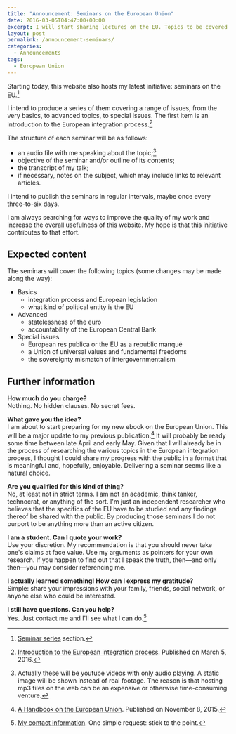 ```yaml
---
title: "Announcement: Seminars on the European Union"
date: 2016-03-05T04:47:00+00:00
excerpt: I will start sharing lectures on the EU. Topics to be covered range from basics, to advanced, and special issues.
layout: post
permalink: /announcement-seminars/
categories:
  - Announcements
tags:
  - European Union
---
```

Starting today, this website also hosts my latest initiative: seminars on the EU.[^Seminarlink]

I intend to produce a series of them covering a range of issues, from the very basics, to advanced topics, to special issues. The first item is an introduction to the European integration process.[^IntroEUseminar]

The structure of each seminar will be as follows:

- an audio file with me speaking about the topic;[^Audionote]
- objective of the seminar and/or outline of its contents;
- the transcript of my talk;
- if necessary, notes on the subject, which may include links to relevant articles.

I intend to publish the seminars in regular intervals, maybe once every three-to-six days.

I am always searching for ways to improve the quality of my work and increase the overall usefulness of this website. My hope is that this initiative contributes to that effort.

## Expected content

The seminars will cover the following topics (some changes may be made along the way):

- Basics
  - integration process and European legislation
  - what kind of political entity is the EU
- Advanced
  - statelessness of the euro
  - accountability of the European Central Bank
- Special issues
  - European res publica or the EU as a republic manqué
  - a Union of universal values and fundamental freedoms
  - the sovereignty mismatch of intergovernmentalism

## Further information

**How much do you charge?**  
Nothing. No hidden clauses. No secret fees.

**What gave you the idea?**  
I am about to start preparing for my new ebook on the European Union. This will be a major update to my previous publication.[^Euhandbook] It will probably be ready some time between late April and early May. Given that I will already be in the process of researching the various topics in the European integration process, I thought I could share my progress with the public in a format that is meaningful and, hopefully, enjoyable. Delivering a seminar seems like a natural choice.

**Are you qualified for this kind of thing?**  
No, at least not in strict terms. I am not an academic, think tanker, technocrat, or anything of the sort. I'm just an independent researcher who believes that the specifics of the EU have to be studied and any findings thereof be shared with the public. By producing those seminars I do not purport to be anything more than an active citizen.

**I am a student. Can I quote your work?**  
Use your discretion. My recommendation is that you should never take one's claims at face value. Use my arguments as pointers for your own research. If you happen to find out that I speak the truth, then—and only then—you may consider referencing me.

**I actually learned something! How can I express my gratitude?**  
Simple: share your impressions with your family, friends, social network, or anyone else who could be interested.

**I still have questions. Can you help?**  
Yes. Just contact me and I'll see what I can do.[^Contact]

[^Seminarlink]: [Seminar series](/seminars/) section.

[^IntroEUseminar]: [Introduction to the European integration process](/seminars/intro-eu-integration/). Published on March 5, 2016.

[^Audionote]: Actually these will be youtube videos with only audio playing. A static image will be shown instead of real footage. The reason is that hosting mp3 files on the web can be an expensive or otherwise time-consuming venture.

[^Euhandbook]: [A Handbook on the European Union](/euhandbook/). Published on November 8, 2015.

[^Contact]: [My contact information](/contact/). One simple request: stick to the point.
